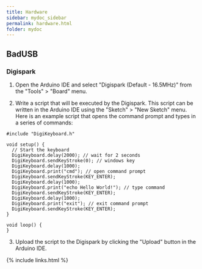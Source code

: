 ```yaml
---
title: Hardware
sidebar: mydoc_sidebar
permalink: hardware.html
folder: mydoc
---
```



## BadUSB

### Digispark

1. Open the Arduino IDE and select "Digispark (Default - 16.5MHz)" from the "Tools" > "Board" menu.

2. Write a script that will be executed by the Digispark. This script can be written in the Arduino IDE using the "Sketch" > "New Sketch" menu. Here is an example script that opens the command prompt and types in a series of commands:


```
#include "DigiKeyboard.h"

void setup() {
  // Start the keyboard
  DigiKeyboard.delay(2000); // wait for 2 seconds
  DigiKeyboard.sendKeyStroke(0); // windows key
  DigiKeyboard.delay(1000);
  DigiKeyboard.print("cmd"); // open command prompt
  DigiKeyboard.sendKeyStroke(KEY_ENTER);
  DigiKeyboard.delay(1000);
  DigiKeyboard.print("echo Hello World!"); // type command
  DigiKeyboard.sendKeyStroke(KEY_ENTER);
  DigiKeyboard.delay(1000);
  DigiKeyboard.print("exit"); // exit command prompt
  DigiKeyboard.sendKeyStroke(KEY_ENTER);
}

void loop() {
}
```

3. Upload the script to the Digispark by clicking the "Upload" button in the Arduino IDE.






{% include links.html %}
